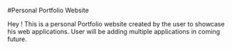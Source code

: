 #Personal Portfolio Website

Hey ! This is a personal Portfolio website created by the user to showcase his web applications. User will be adding multiple applications in coming future.